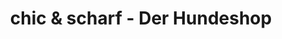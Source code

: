 ---
title: "chic & scharf - Der Hundeshop"
url: /trier/chic-und-scharf-der-hundeshop/
shop: Tiere
---